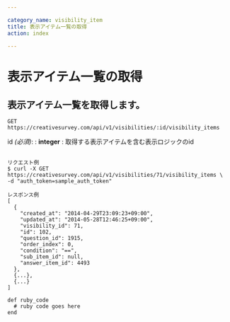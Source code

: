 ```yaml
---

category_name: visibility_item
title: 表示アイテム一覧の取得
action: index

---
```


# 表示アイテム一覧の取得

## 表示アイテム一覧を取得します。

`GET https://creativesurvey.com/api/v1/visibilities/:id/visibility_items`

id _(必須)_:
: __integer__
: 取得する表示アイテムを含む表示ロジックのid

~~~

リクエスト例
$ curl -X GET https://creativesurvey.com/api/v1/visibilities/71/visibility_items \
-d "auth_token=sample_auth_token"

レスポンス例
[
  {
    "created_at": "2014-04-29T23:09:23+09:00",
    "updated_at": "2014-05-28T12:46:25+09:00",
    "visibility_id": 71,
    "id": 102,
    "question_id": 1915,
    "order_index": 0,
    "condition": "==",
    "sub_item_id": null,
    "answer_item_id": 4493
  },
  {...},
  {...}
]

~~~

~~~
def ruby_code
  # ruby code goes here
end
~~~

